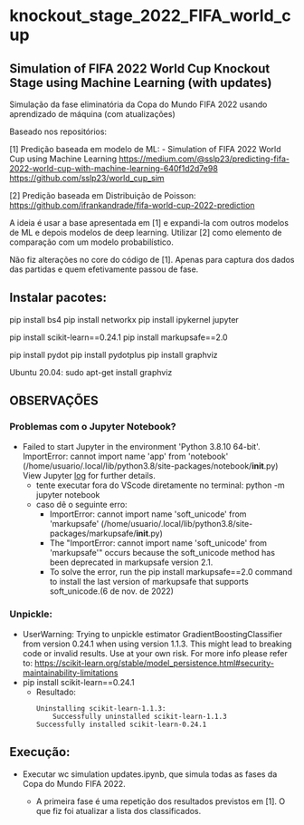 # knockout_stage_2022_FIFA_world_cup
## Simulation of FIFA 2022 World Cup Knockout Stage using Machine Learning (with updates)

Simulação da fase eliminatória da Copa do Mundo FIFA 2022 usando aprendizado de máquina (com atualizações)

Baseado nos repositórios:

[1] Predição baseada em modelo de ML: - Simulation of FIFA 2022 World Cup using Machine Learning
https://medium.com/@sslp23/predicting-fifa-2022-world-cup-with-machine-learning-640f1d2d7e98
    https://github.com/sslp23/world_cup_sim

[2] Predição baseada em Distribuição de Poisson: https://github.com/ifrankandrade/fifa-world-cup-2022-prediction


A ideia é usar a base apresentada em [1] e expandi-la com outros modelos de ML e depois modelos de deep learning. Utilizar [2] como elemento de comparação com um modelo probabilístico. 

Não fiz alterações no core do código de [1]. Apenas para captura dos dados das partidas e quem efetivamente passou de fase.


## Instalar pacotes:
pip install bs4
pip install networkx
pip install ipykernel jupyter

pip install scikit-learn==0.24.1
pip install markupsafe==2.0

pip install pydot
pip install pydotplus
pip install graphviz

Ubuntu 20.04:
    sudo apt-get install graphviz


## OBSERVAÇÕES
### Problemas com o Jupyter Notebook? 

- Failed to start Jupyter in the environment 'Python 3.8.10 64-bit'.  ImportError: cannot import name 'app' from 'notebook' (/home/usuario/.local/lib/python3.8/site-packages/notebook/__init__.py)  View Jupyter [log](command:jupyter.viewOutput) for further details.
    - tente executar fora do VScode diretamente no terminal: python -m jupyter notebook
    - caso dê o seguinte erro: 
        - ImportError: cannot import name 'soft_unicode' from 'markupsafe' (/home/usuario/.local/lib/python3.8/site-packages/markupsafe/__init__.py)
        - The "ImportError: cannot import name 'soft_unicode' from 'markupsafe'" occurs because the soft_unicode method has been deprecated in markupsafe version 2.1. 
        - To solve the error, run the pip install markupsafe==2.0 command to install the last version of markupsafe that supports soft_unicode.(6 de nov. de 2022)

### Unpickle:
- UserWarning: Trying to unpickle estimator GradientBoostingClassifier from version 0.24.1 when using version 1.1.3. This might lead to breaking code or invalid results. Use at your own risk. For more info please refer to:
https://scikit-learn.org/stable/model_persistence.html#security-maintainability-limitations
- pip install scikit-learn==0.24.1
    - Resultado:
        ```
        Uninstalling scikit-learn-1.1.3:
            Successfully uninstalled scikit-learn-1.1.3
        Successfully installed scikit-learn-0.24.1
        ```

## Execução:
- Executar wc simulation updates.ipynb, que simula todas as fases da Copa do Mundo FIFA 2022.

    - A primeira fase é uma repetição dos resultados previstos em [1]. O que fiz foi atualizar a lista dos classificados.
